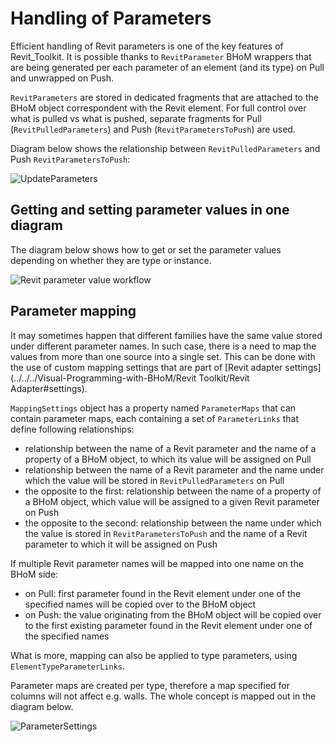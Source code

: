 # Handling of Parameters

Efficient handling of Revit parameters is one of the key features of Revit_Toolkit. It is possible thanks to `RevitParameter` BHoM wrappers that are being generated per each parameter of an element (and its type) on Pull and unwrapped on Push. 

`RevitParameters` are stored in dedicated fragments that are attached to the BHoM object correspondent with the Revit element. For full control over what is pulled vs what is pushed, separate fragments for Pull (`RevitPulledParameters`) and Push (`RevitParametersToPush`) are used.

Diagram below shows the relationship between `RevitPulledParameters` and Push `RevitParametersToPush`:

![UpdateParameters](https://user-images.githubusercontent.com/26874773/85868605-cd11e400-b7ca-11ea-9880-32b20b6237a9.png)

## Getting and setting parameter values in one diagram
The diagram below shows how to get or set the parameter values depending on whether they are type or instance.

![Revit parameter value workflow](https://user-images.githubusercontent.com/26874773/151384428-d7a34049-64b3-4b7e-adf6-16637ad3135e.png)

## Parameter mapping
It may sometimes happen that different families have the same value stored under different parameter names. In such case, there is a need to map the values from more than one source into a single set. This can be done with the use of custom mapping settings that are part of [Revit adapter settings](../../../Visual-Programming-with-BHoM/Revit Toolkit/Revit Adapter#settings).

`MappingSettings` object has a property named `ParameterMaps` that can contain parameter maps, each containing a set of `ParameterLinks` that define following relationships:
- relationship between the name of a Revit parameter and the name of a property of a BHoM object, to which its value will be assigned on Pull
- relationship between the name of a Revit parameter and the name under which the value will be stored in `RevitPulledParameters` on Pull
- the opposite to the first: relationship between the name of a property of a BHoM object, which value will be assigned to a given Revit parameter on Push
- the opposite to the second: relationship between the name under which the value is stored in `RevitParametersToPush` and the name of a Revit parameter to which it will be assigned on Push

If multiple Revit parameter names will be mapped into one name on the BHoM side:
- on Pull: first parameter found in the Revit element under one of the specified names will be copied over to the BHoM object
- on Push: the value originating from the BHoM object will be copied over to the first existing parameter found in the Revit element under one of the specified names

What is more, mapping can also be applied to type parameters, using `ElementTypeParameterLinks`.

Parameter maps are created per type, therefore a map specified for columns will not affect e.g. walls. The whole concept is mapped out in the diagram below.

![ParameterSettings](https://user-images.githubusercontent.com/26874773/82684268-95a39b00-9c52-11ea-928f-67563474b930.png)